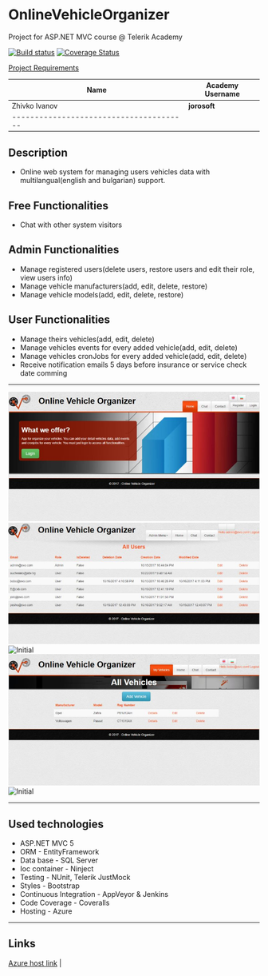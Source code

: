 # OnlineVehicleOrganizer
Project for ASP.NET MVC course @ Telerik Academy

[![Build status](https://ci.appveyor.com/api/projects/status/1pjb822gbs1305qr/branch/master?svg=true)](https://ci.appveyor.com/project/jorosoft/onlinevehicleorganizer/branch/master)  [![Coverage Status](https://coveralls.io/repos/github/jorosoft/OnlineVehicleOrganizer/badge.svg?branch=master)](https://coveralls.io/github/jorosoft/OnlineVehicleOrganizer?branch=master)

[Project Requirements](https://github.com/TelerikAcademy/ASP.NET-MVC/blob/master/resources/Final%20Project/2017/README.md)

| Name              | Academy Username  |
|-------------------|-------------------|
|Zhivko Ivanov      |__jorosoft__       |
|---------------------------------------|

## Description
 - Online web system for managing users vehicles data with multilangual(english and bulgarian) support. 

## Free Functionalities
 - Chat with other system visitors

## Admin Functionalities
 - Manage registered users(delete users, restore users and edit their role, view users info)
 - Manage vehicle manufacturers(add, edit, delete, restore)
 - Manage vehicle models(add, edit, delete, restore)
 
## User Functionalities
 - Manage theirs vehicles(add, edit, delete)
 - Manage vehicles events for every added vehicle(add, edit, delete)
 - Manage vehicles cronJobs for every added vehicle(add, edit, delete)
 - Receive notification emails 5 days before insurance or service check date comming 

-----------------------------------------------------------------------------------------------------------------------

![Initial](./ScreenShots/1.jpg)
![Initial](./ScreenShots/2.jpg)
![Initial](./ScreenShots/3jpg)
![Initial](./ScreenShots/4.jpg)
![Initial](./ScreenShots/5jpg)

-----------------------------------------------------------------------------------------------------------------------

## Used technologies
  - ASP.NET MVC 5
  - ORM - EntityFramework
  - Data base - SQL Server
  - Ioc container - Ninject 
  - Testing - NUnit, Telerik JustMock
  - Styles - Bootstrap 
  - Continuous Integration - AppVeyor & Jenkins
  - Code Coverage - Coveralls
  - Hosting - Azure
-----------------------------------------------------------------------------------------------------------------------
## Links

[Azure host link](http://ovoapp.azurewebsites.net//) |
